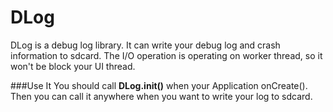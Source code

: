 # DLog
DLog is a debug log library. It can write your debug log and crash information to sdcard.
The I/O operation is operating on worker thread, so it won't be block your UI thread.

###Use It
You should call **DLog.init()** when your Application onCreate(). 
Then you can call it anywhere when you want to write your log to sdcard.
